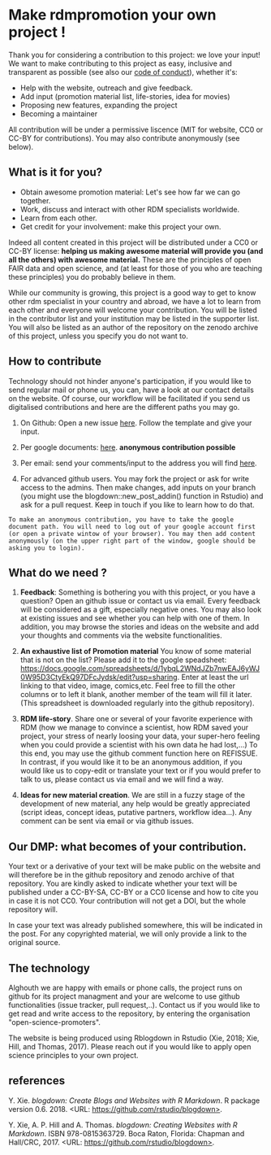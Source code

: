 # Make rdmpromotion your own project !

Thank you for considering a contribution to this project: we love your input! We want to make contributing to this project as easy, inclusive and transparent as possible (see also our [code of conduct](https://github.com/open-science-promoters/RDM-promotion/blob/master/conduct.md)), whether it's:

- Help with the website, outreach and give feedback.
- Add input (promotion material list, life-stories, idea for movies)
- Proposing new features, expanding the project
- Becoming a maintainer

All contribution will be under a permissive liscence (MIT for website, CC0 or CC-BY for contributions). You may also contribute anonymously (see below).


## What is it for you? 

- Obtain awesome promotion material: Let's see how far we can go together.
- Work, discuss and interact with other RDM specialists worldwide.
- Learn from each other.
- Get credit for your involvement: make this project your own.

 

Indeed all content created in this project will be distributed under a CC0 or CC-BY license: **helping us making awesome material will provide you (and all the others) with awesome material.** These are the principles of open FAIR data and open science, and (at least for those of you who are teaching these principles) you do probably believe in them.

While our community is growing, this project is a good way to get to know other rdm specialist in your country and abroad, we have a lot to learn from each other and everyone will welcome your contribution.
You will be listed in the contributor list and your institution may be listed in the supporter list. You will also be listed as an author of the repository on the zenodo archive of this project, unless you specify you do not want to.



## How to contribute

Technology should not hinder anyone's participation, if you would like to send regular mail or phone us, you can, have a look at our contact details on the website. Of course, our workflow will be facilitated if you send us digitalised contributions and here are the different paths you may go.

1. On Github: Open a new issue [here](https://github.com/open-science-promoters/RDM-promotion/issues/new). Follow the template and give your input.

1. Per google documents:  [here](https://docs.google.com/document/d/1LW2ITeM5lqnt5eJ5QfuDbzsepSOQIMKFYI3evycP55U/edit?usp=sharing). **anonymous contribution possible** 




2. Per email: send your comments/input to the address you will find [here](https://rdmpromotion.rbind.io/contact/). 



3. For advanced github users. You may fork the project or ask for write access to the admins. Then make changes, add inputs on your branch (you might use the blogdown::new_post_addin() function in Rstudio) and ask for a pull request. Keep in touch if you like to learn how to do that. 

```
To make an anonymous contribution, you have to take the google document path. You will need to log out of your google account first (or open a private wintow of your browser). You may then add content anonymously (on the upper right part of the window, google should be asking you to login).

```

## What do we need ?

1. **Feedback**: Something is bothering you with this project, or you have a question? Open an github issue or contact us via email. Every feedback will be considered as a gift, especially negative ones. You may also look at existing issues and see whether you can help with one of them. In addition, you may browse the stories and ideas on the website and add your thoughts and comments via the website functionalities.

1. **An exhaustive list of Promotion material** You know of some material that is not on the list? Please add it to the google speadsheet: 
https://docs.google.com/spreadsheets/d/1ybqL2WNdJZb7nwEAJ6yWJ0W95D3CtyEkQ97DFcJydsk/edit?usp=sharing. Enter at least the url linking to that video, image, comics,etc. Feel free to fill the other columns or to left it blank, another member of the team will fill it later. (This spreadsheet is downloaded  regularly into the github repository).

2. **RDM life-story**. Share one or several of your favorite experience with RDM (how we manage to convince a scientist, how RDM saved your project, your stress of nearly loosing your data, your super-hero feeling when you could provide a scientist with his own data he had lost,...) To this end, you may use the github comment function here on REFISSUE. In contrast, if you would like it to be an anonymous addition, if you would like us to copy-edit or translate your text or if you would prefer to talk to us, please contact us via email and we will find a way.

3. **Ideas for new material creation**. We are still in a fuzzy stage of the development of new material, any help would be greatly appreciated (script ideas, concept ideas, putative partners, workflow idea...). Any comment can be sent via email or via github issues.

## Our DMP: what becomes of your contribution. 

Your text or a derivative of your text will be make public on the website and will therefore be in the github repository and zenodo archive of that repository. You are kindly asked to indicate whether your text will be published under a CC-BY-SA, CC-BY or a CC0 license and how to cite you in case it is not CC0. Your contribution will not get a DOI, but the whole repository will.

In case your text was already published somewhere, this will be indicated in the post. For any copyrighted material, we will only provide a link to the original source.

## The technology

Alghouth we are happy with emails or phone calls, 
the project runs on github for its project managment
and your are welcome to use github functionalities (issue tracker, pull request,..).
Contact us if you would like to get read and write access to the repository, by entering the organisation "open-science-promoters". 

The website is being produced using Rblogdown in Rstudio (Xie, 2018; Xie, Hill, and Thomas, 2017). Please reach out if you would like to apply open science principles to your own project.

## references

Y. Xie. _blogdown: Create Blogs and Websites with R Markdown_. R package version 0.6.
2018. <URL: https://github.com/rstudio/blogdown>.

Y. Xie, A. P. Hill and A. Thomas. _blogdown: Creating Websites with R Markdown_. ISBN
978-0815363729. Boca Raton, Florida: Chapman and Hall/CRC, 2017. <URL:
https://github.com/rstudio/blogdown>.
